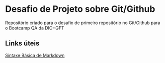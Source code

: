 # Desafio de Projeto sobre Git/Github
Repositório criado para o desafio de primeiro repositório no Git/Github para o Bootcamp QA da DIO+GFT

## Links úteis
[Sintaxe Básica de Markdown](https://www.markdownguide.org/basic-syntax/)

